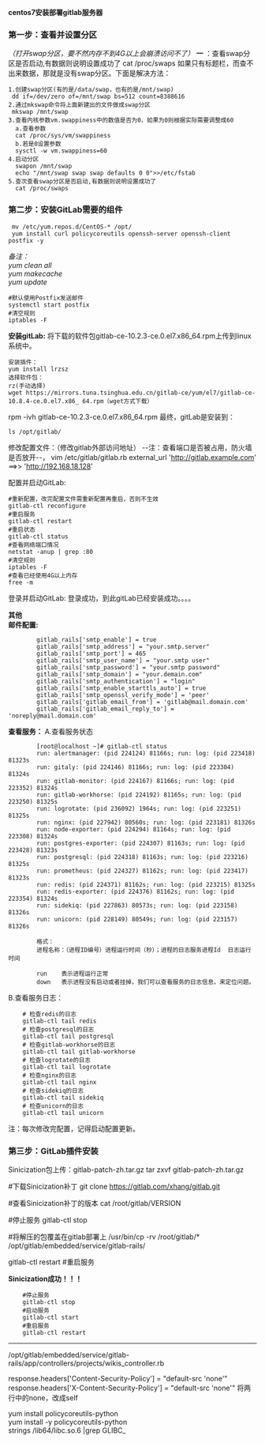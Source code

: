  **centos7安装部署gitlab服务器** 

### 第一步：查看并设置分区
 _（打开swap分区，要不然内存不到4G以上会崩溃访问不了）_ 
 **一** ：查看swap分区是否启动,有数据则说明设置成功了
cat /proc/swaps
如果只有标题栏，而查不出来数据，那就是没有swap分区。下面是解决方法：

    1.创建swap分区(有的是/data/swap，也有的是/mnt/swap)
     dd if=/dev/zero of=/mnt/swap bs=512 count=8388616
    2.通过mkswap命令将上面新建出的文件做成swap分区
     mkswap /mnt/swap
    3.查看内核参数vm.swappiness中的数值是否为0，如果为0则根据实际需要调整成60
      a.查看参数
      cat /proc/sys/vm/swappiness
      b.若是0设置参数
      sysctl -w vm.swappiness=60           
    4.启动分区
      swapon /mnt/swap
      echo "/mnt/swap swap swap defaults 0 0">>/etc/fstab
    5.查次查看swap分区是否启动,有数据则说明设置成功了
      cat /proc/swaps
### 第二步：安装GitLab需要的组件
     mv /etc/yum.repos.d/CentOS-* /opt/
     yum install curl policycoreutils openssh-server openssh-client postfix -y
 _备注：_                               
_yum clean all            
yum makecache            
yum update_ 

    #默认使用Postfix发送邮件
    systemctl start postfix
    #清空规则
    iptables -F  
     
 **安装gitLab:** 
将下载的软件包gitlab-ce-10.2.3-ce.0.el7.x86_64.rpm上传到linux系统中。

    安装插件：
    yum install lrzsz
    选择软件包：
    rz(手动选择)
    wget https://mirrors.tuna.tsinghua.edu.cn/gitlab-ce/yum/el7/gitlab-ce-10.8.4-ce.0.el7.x86_ 64.rpm（wget方式下载）
 
rpm -ivh gitlab-ce-10.2.3-ce.0.el7.x86_64.rpm
最终，gitLab是安装到：

    ls /opt/gitlab/

修改配置文件：（修改gitlab外部访问地址）
--注：查看端口是否被占用，防火墙是否放开--，
    vim /etc/gitlab/gitlab.rb
    external_url 'http://gitlab.example.com'
    ==>>         'http://192.168.18.128'

配置并启动GitLab:

    #重新配置，改完配置文件需重新配置再重启，否则不生效
    gitlab-ctl reconfigure    
    #重启服务
    gitlab-ctl restart        
    #重启状态 
    gitlab-ctl status  
    #查看网络端口情况       
    netstat -anup | grep :80
    #清空规则
    iptables -F
    #查看已经使用4G以上内存
    free -m

登录并启动GitLab:
登录成功，到此gitLab已经安装成功。。。。
 
 ****其他****  
 **邮件配置:** 

            gitlab_rails['smtp_enable'] = true
            gitlab_rails['smtp_address'] = "your.smtp.server"
            gitlab_rails['smtp_port'] = 465
            gitlab_rails['smtp_user_name'] = "your.smtp user"
            gitlab_rails['smtp_password'] = "your.smtp password"
            gitlab_rails['smtp_domain'] = "your.demain.com"
            gitlab_rails['smtp_authentication'] = "login"
            gitlab_rails['smtp_enable_starttls_auto'] = true
            gitlab_rails['smtp_openssl_verify_mode'] = 'peer'
            gitlab_rails['gitlab_email_from'] = 'gitlab@mail.domain.com'
            gitlab_rails['gitlab_email_reply_to'] = 'noreply@mail.domain.com'


 **查看服务：** 
A.查看服务状态

            [root@localhost ~]# gitlab-ctl status
            run: alertmanager: (pid 224124) 81166s; run: log: (pid 223418) 81323s
            run: gitaly: (pid 224146) 81166s; run: log: (pid 223304) 81324s
            run: gitlab-monitor: (pid 224167) 81166s; run: log: (pid 223352) 81324s
            run: gitlab-workhorse: (pid 224192) 81165s; run: log: (pid 223250) 81325s
            run: logrotate: (pid 236092) 1964s; run: log: (pid 223251) 81325s
            run: nginx: (pid 227942) 80560s; run: log: (pid 223181) 81326s
            run: node-exporter: (pid 224294) 81164s; run: log: (pid 223308) 81324s
            run: postgres-exporter: (pid 224307) 81163s; run: log: (pid 223428) 81323s
            run: postgresql: (pid 224318) 81163s; run: log: (pid 223216) 81325s
            run: prometheus: (pid 224327) 81162s; run: log: (pid 223417) 81323s
            run: redis: (pid 224371) 81162s; run: log: (pid 223215) 81325s
            run: redis-exporter: (pid 224376) 81162s; run: log: (pid 223354) 81324s
            run: sidekiq: (pid 227863) 80573s; run: log: (pid 223158) 81326s
            run: unicorn: (pid 228149) 80549s; run: log: (pid 223157) 81326s
             
            格式：
            进程名称：（进程ID编号）进程运行时间（秒）；进程的日志服务进程Id  日志运行时间
             
            run    表示进程运行正常
            down   表示进程没有启动或者挂掉，我们可以查看服务的日志信息，来定位问题。


B.查看服务日志：

        # 检查redis的日志
        gitlab-ctl tail redis
        # 检查postgresql的日志
        gitlab-ctl tail postgresql
        # 检查gitlab-workhorse的日志
        gitlab-ctl tail gitlab-workhorse
        # 检查logrotate的日志
        gitlab-ctl tail logrotate
        # 检查nginx的日志
        gitlab-ctl tail nginx
        # 检查sidekiq的日志
        gitlab-ctl tail sidekiq
        # 检查unicorn的日志
        gitlab-ctl tail unicorn

注：每次修改完配置，记得启动配置更新。



### 第三步：GitLab插件安装

Sinicization包上传：gitlab-patch-zh.tar.gz
tar zxvf gitlab-patch-zh.tar.gz

#下载Sinicization补丁
git clone https://gitlab.com/xhang/gitlab.git

#查看Sinicization补丁的版本
cat /root/gitlab/VERSION

 #停止服务
gitlab-ctl stop   

#将解压的包覆盖在gitlab部署上
/usr/bin/cp -rv   /root/gitlab/*   /opt/gitlab/embedded/service/gitlab-rails/

gitlab-ctl restart    #重启服务

 **Sinicization成功！！！** 

        #停止服务
        gitlab-ctl stop    
        #启动服务
        gitlab-ctl start    
        #重启服务
        gitlab-ctl restart
------------------------------------------------------------------------------------------
	
/opt/gitlab/embedded/service/gitlab-rails/app/controllers/projects/wikis_controller.rb

response.headers['Content-Security-Policy'] = "default-src 'none'"
response.headers['X-Content-Security-Policy'] = "default-src 'none'"
将两行中的none，改成self
 	
yum install policycoreutils-python            
yum install -y policycoreutils-python	
strings /lib64/libc.so.6 |grep GLIBC_

    
  
